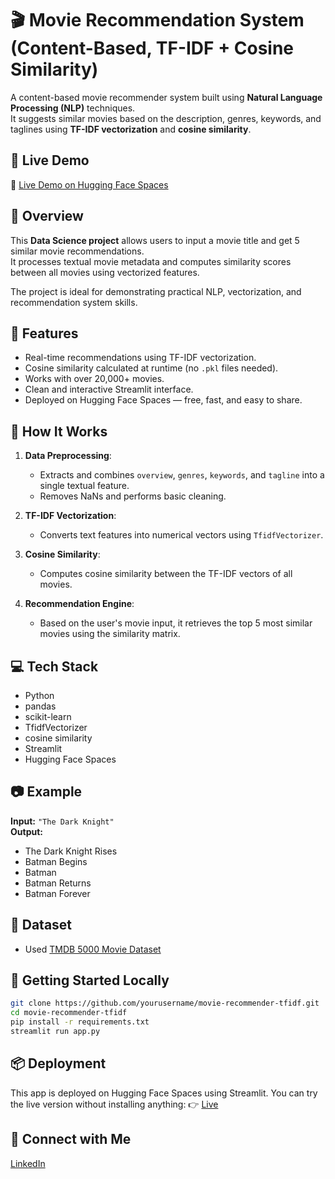 # 🎬 Movie Recommendation System (Content-Based, TF-IDF + Cosine Similarity)
A content-based movie recommender system built using **Natural Language Processing (NLP)** techniques.  
It suggests similar movies based on the description, genres, keywords, and taglines using **TF-IDF vectorization** and **cosine similarity**.

## 🔗 Live Demo

🔗 [Live Demo on Hugging Face Spaces](https://huggingface.co/spaces/krystallio/movie-recommender-tfidf)

## 🚀 Overview
This **Data Science project** allows users to input a movie title and get 5 similar movie recommendations.  
It processes textual movie metadata and computes similarity scores between all movies using vectorized features.

The project is ideal for demonstrating practical NLP, vectorization, and recommendation system skills.

## 📌 Features
- Real-time recommendations using TF-IDF vectorization.
- Cosine similarity calculated at runtime (no `.pkl` files needed).
- Works with over 20,000+ movies.
- Clean and interactive Streamlit interface.
- Deployed on Hugging Face Spaces — free, fast, and easy to share.

## 🧠 How It Works
1. **Data Preprocessing**:
   - Extracts and combines `overview`, `genres`, `keywords`, and `tagline` into a single textual feature.
   - Removes NaNs and performs basic cleaning.

2. **TF-IDF Vectorization**:
   - Converts text features into numerical vectors using `TfidfVectorizer`.

3. **Cosine Similarity**:
   - Computes cosine similarity between the TF-IDF vectors of all movies.

4. **Recommendation Engine**:
   - Based on the user's movie input, it retrieves the top 5 most similar movies using the similarity matrix.

## 💻 Tech Stack
- Python   
- pandas
- scikit-learn
- TfidfVectorizer
- cosine similarity
- Streamlit  
- Hugging Face Spaces

## 📷 Example
**Input:** `"The Dark Knight"`  
**Output:**
- The Dark Knight Rises  
- Batman Begins  
- Batman  
- Batman Returns  
- Batman Forever

## 📁 Dataset
- Used [TMDB 5000 Movie Dataset](https://www.kaggle.com/datasets/tmdb/tmdb-movie-metadata)

## 🧪 Getting Started Locally
```bash
git clone https://github.com/yourusername/movie-recommender-tfidf.git
cd movie-recommender-tfidf
pip install -r requirements.txt
streamlit run app.py
```
## 📦 Deployment
This app is deployed on Hugging Face Spaces using Streamlit.
You can try the live version without installing anything:
👉 [Live](https://huggingface.co/spaces/krystallio/movie-recommender-tfidf)

## 🔗 Connect with Me
[LinkedIn](https://www.linkedin.com/in/vlad-kuzmenok-11aabb32a/)
